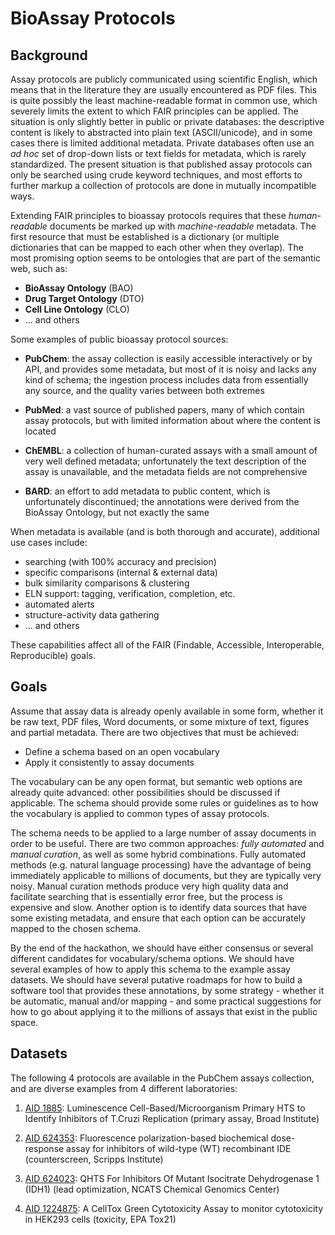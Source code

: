 # BioAssay Protocols

## Background

Assay protocols are publicly communicated using scientific English, which means that in the literature they are usually encountered as PDF files. This is quite possibly the least machine-readable format in common use, which severely limits the extent to which FAIR principles can be applied. The situation is only slightly better in public or private databases: the descriptive content is likely to abstracted into plain text (ASCII/unicode), and in some cases there is limited additional metadata. Private databases often use an _ad hoc_ set of drop-down lists or text fields for metadata, which is rarely standardized. The present situation is that published assay protocols can only be searched using crude keyword techniques, and most efforts to further markup a collection of protocols are done in mutually incompatible ways.

Extending FAIR principles to bioassay protocols requires that these *human-readable* documents be marked up with *machine-readable* metadata. The first resource that must be established is a dictionary (or multiple dictionaries that can be mapped to each other when they overlap). The most promising option seems to be ontologies that are part of the semantic web, such as:

* **BioAssay Ontology** (BAO)
* **Drug Target Ontology** (DTO)
* **Cell Line Ontology** (CLO)
* ... and others

Some examples of public bioassay protocol sources:

* **PubChem**: the assay collection is easily accessible interactively or by API, and provides some metadata, but most of it is noisy and lacks any kind of schema; the ingestion process includes data from essentially any source, and the quality varies between both extremes

* **PubMed**: a vast source of published papers, many of which contain assay protocols, but with limited information about where the content is located

* **ChEMBL**: a collection of human-curated assays with a small amount of very well defined metadata; unfortunately the text description of the assay is unavailable, and the metadata fields are not comprehensive

* **BARD**: an effort to add metadata to public content, which is unfortunately discontinued; the annotations were derived from the BioAssay Ontology, but not exactly the same

When metadata is available (and is both thorough and accurate), additional use cases include:

* searching (with 100% accuracy and precision)
* specific comparisons (internal & external data)
* bulk similarity comparisons & clustering
* ELN support: tagging, verification, completion, etc.
* automated alerts
* structure-activity data gathering
* ... and others

These capabilities affect all of the FAIR (Findable, Accessible, Interoperable, Reproducible) goals.

## Goals

Assume that assay data is already openly available in some form, whether it be raw text, PDF files, Word documents, or some mixture of text, figures and partial metadata. There are two objectives that must be achieved:

* Define a schema based on an open vocabulary
* Apply it consistently to assay documents

The vocabulary can be any open format, but semantic web options are already quite advanced: other possibilities should be discussed if applicable. The schema should provide some rules or guidelines as to how the vocabulary is applied to common types of assay protocols.

The schema needs to be applied to a large number of assay documents in order to be useful. There are two common approaches: _fully automated_ and _manual curation_, as well as some hybrid combinations. Fully automated methods (e.g. natural language processing) have the advantage of being immediately applicable to millions of documents, but they are typically very noisy. Manual curation methods produce very high quality data and facilitate searching that is essentially error free, but the process is expensive and slow. Another option is to identify data sources that have some existing metadata, and ensure that each option can be accurately mapped to the chosen schema.

By the end of the hackathon, we should have either consensus or several different candidates for vocabulary/schema options. We should have several examples of how to apply this schema to the example assay datasets. We should have several putative roadmaps for how to build a software tool that provides these annotations, by some strategy - whether it be automatic, manual and/or mapping - and some practical suggestions for how to go about applying it to the millions of assays that exist in the public space.

## Datasets

The following 4 protocols are available in the PubChem assays collection, and are diverse examples from 4 different laboratories:

1. [AID 1885](https://pubchem.ncbi.nlm.nih.gov/bioassay/1885): Luminescence Cell-Based/Microorganism Primary HTS to Identify Inhibitors of T.Cruzi Replication (primary assay, Broad Institute)

2. [AID 624353](https://pubchem.ncbi.nlm.nih.gov/bioassay/624353): Fluorescence polarization-based biochemical dose-response assay for inhibitors of wild-type (WT) recombinant IDE (counterscreen, Scripps Institute)

3. [AID 624023](https://pubchem.ncbi.nlm.nih.gov/bioassay/624023): QHTS For Inhibitors Of Mutant Isocitrate Dehydrogenase 1 (IDH1) (lead optimization, NCATS Chemical Genomics Center)

4. [AID 1224875](https://pubchem.ncbi.nlm.nih.gov/bioassay/1224875): A CellTox Green Cytotoxicity Assay to monitor cytotoxicity in HEK293 cells (toxicity, EPA Tox21)
